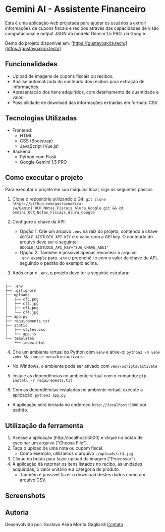 
# Gemini AI - Assistente Financeiro

Esta é uma aplicação web projetada para ajudar os usuários a extrair informações de cupons fiscais e recibos através das capacidades de visão computacional e output JSON do modelo Gemini 1.5 PRO, da Google.

Demo do projeto disponível em: [https://gustavoakira.tech/](https://gustavoakira.tech/)

## Funcionalidades

- Upload de imagens de cupons fiscais ou recibos.
- Análise automatizada do conteúdo dos recibos para extração de informações.
- Apresentação dos itens adquiridos, com detalhamento de quantidade e valor.
- Possibilidade de download das informações extraídas em formato CSV.

## Tecnologias Utilizadas

- Frontend:
  - HTML
  - CSS (Bootstrap)
  - JavaScript (Vue.js)
- Backend:
  - Python com Flask
  - Google Gemini 1.5 PRO

## Como executar o projeto

Para executar o projeto em sua máquina local, siga os seguintes passos:

1. Clone o repositório utilizando o Git:
`git clone https://github.com/gustavoakira-sw/Gemini_OCR_Notas_Fiscais_Alura_Google.git && cd Gemini_OCR_Notas_Fiscais_Alura_Google`
2. Configure a chave da API:
	- Opção 1: Crie um arquivo `.env` na raíz do projeto, contendo a chave `GOOGLE_AISTUDIO_API_KEY` e o valor com a API key. O conteúdo do arquivo deve ser o seguinte:
`GOOGLE_AISTUDIO_API_KEY="SUA_CHAVE_AQUI"`
	- Opção 2: Também é possível apenas renomear o arquivo `.env.example` para `.env`  e preenchê-lo com o valor da chave da API, seguindo o padrão do exemplo acima.

3. Após criar o `.env`, o projeto deve ter a seguinte estrutura:
```
.
├── .env
├── .gitignore
├── uploads
│   ├── cf3.png
│   ├── cf2.jpg
│   ├── cf1.png
│   └── cf4.jpg
├── app.py
├── requirements.txt
├── static
│   ├── styles.css
│   └── app.js
└── templates
    └── index.html
```
4. Crie um ambiente virtual do Python com `venv` e ative-o:
`python3 -m venv venv && source venv/bin/activate`
- No Windows, o ambiente pode ser ativado com `venv\Scripts\activate`

5. Instale as dependências no ambiente virtual com o comando:
`pip install -r requirements.txt`

6. Com as dependências instaladas no ambiente virtual, execute a aplicação:
`python3 app.py`
- A aplicação será iniciada no endereço `http://localhost:5000` por padrão.

## Utilização da ferramenta
1. Acesse a aplicação (http://localhost:5000) e clique no botão de escolher um arquivo ("Choose File").
2. Faça o upload de uma nota ou cupom fiscal.
	- Como exemplo, utilizamos o arquivo `./uploads/cf4.jpg`
3. Clique no botão para fazer upload da imagem ("Processar").
4. A aplicação irá retornar os itens listados no recibo, as unidades adquiridas, o valor unitário e a categoria do produto.
	- Também é possível fazer o download destes dados como um arquivo CSV.

## Screenshots


## Autoria
Desenvolvido por: Gustavo Akira Morita Gagliardi
[Contato](mailto:gustavoakira.ti@gmail.com)
